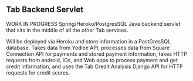 ## Tab Backend Servlet
WORK IN PROGRESS
Spring/Heroku/PostgresSQL Java backend servlet that sits in the middle of all the other Tab services.

Will be deployed via Heroku and store information in a PostGresSQL database.
Takes data from Yodlee API, processes data from Square Connection API for payments and stored payment information,
takes HTTP requests from android, iOs, and Web apps to process payment and get credit information, and uses
the Tab Credit Analysis Django API for HTTP requests for credit scores.